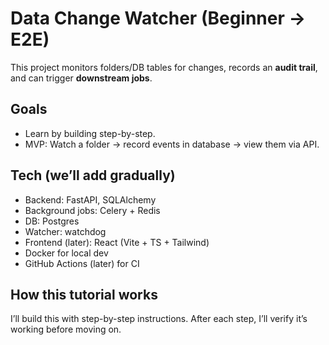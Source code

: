 # Data Change Watcher (Beginner → E2E)

This project monitors folders/DB tables for changes, records an **audit trail**, and can trigger **downstream jobs**.

## Goals
- Learn by building step-by-step.
- MVP: Watch a folder → record events in database → view them via API.

## Tech (we’ll add gradually)
- Backend: FastAPI, SQLAlchemy
- Background jobs: Celery + Redis
- DB: Postgres
- Watcher: watchdog
- Frontend (later): React (Vite + TS + Tailwind)
- Docker for local dev
- GitHub Actions (later) for CI

## How this tutorial works
I’ll build this with step-by-step instructions. After each step, I’ll verify it’s working before moving on.

